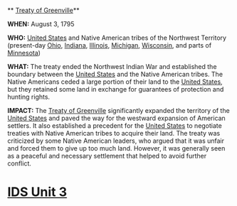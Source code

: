 ** [Treaty of Greenville](./../treaty-of-greenville/)**

**WHEN:** August 3, 1795

**WHO:** [United States](./../united-states/) and Native American tribes of the Northwest Territory (present-day [Ohio](./../ohio/), [Indiana](./../indiana/), [Illinois](./../illinois/), [Michigan](./../michigan/), [Wisconsin](./../wisconsin/), and parts of [Minnesota](./../minnesota/))

**WHAT:** The treaty ended the Northwest Indian War and established the boundary between the [United States](./../united-states/) and the Native American tribes. The Native Americans ceded a large portion of their land to the [United States](./../united-states/), but they retained some land in exchange for guarantees of protection and hunting rights.

**IMPACT:** The [Treaty of Greenville](./../treaty-of-greenville/) significantly expanded the territory of the [United States](./../united-states/) and paved the way for the westward expansion of American settlers. It also established a precedent for the [United States](./../united-states/) to negotiate treaties with Native American tribes to acquire their land. The treaty was criticized by some Native American leaders, who argued that it was unfair and forced them to give up too much land. However, it was generally seen as a peaceful and necessary settlement that helped to avoid further conflict.
# [IDS Unit 3](./../ids-unit-3/)
